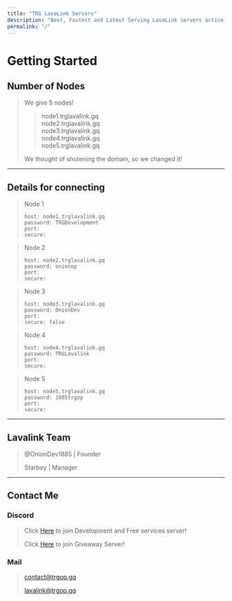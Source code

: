 ```yaml
---
title: "TRG LavaLink Servers"
description: "Best, Fastest and Latest Serving LavaLink servers active 24/7"
permalink: "/"
---
```


# Getting Started

## Number of Nodes
> We give 5 nodes!
>
>> node1.trglavalink.gq<br>
>> node2.trglavalink.gq<br>
>> node3.trglavalink.gq<br>
>> node4.trglavalink.gq<br>
>> node5.trglavalink.gq
>
> We thought of shotening the domain, so we changed it!

---

## Details for connecting
> Node 1
> ```
> host: node1.trglavalink.gq
> password: TRGDevelopment
> port: 
> secure: 
> ```

> Node 2
> ```
> host: node2.trglavalink.gq
> password: onionop
> port:
> secure: 
> ```

> Node 3
> ```
> host: node3.trglavalink.gq
> password: OnionDev
> port: 
> secure: false
> ```

> Node 4
> ```
> host: node4.trglavalink.gq
> password: TRGLavalink
> port: 
> secure: 
> ```

> Node 5
> ```
> host: node5.trglavalink.gq
> password: 1885trgop
> port:
> secure: 
> ```

---

## Lavalink Team
> @OnionDev1885 | Founder
>
> Starboy | Manager

---

## Contact Me

### Discord
> Click [Here](https://development.trgop.gq/discord) to join Development and Free services server!
> 
> Click [Here](https://setupmanager.ml/giveaway) to join Giveaway Server!

### Mail
> [contact@trgop.gq](mailto:contact@trgop.gq)
> 
> [lavalink@trgop.gq](mailto:lavalink@trgop.gq)
